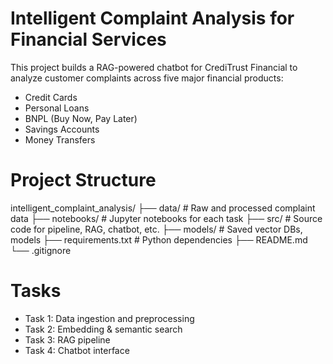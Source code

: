 # Intelligent Complaint Analysis for Financial Services

This project builds a RAG-powered chatbot for CrediTrust Financial to analyze customer complaints across five major financial products:

- Credit Cards
- Personal Loans
- BNPL (Buy Now, Pay Later)
- Savings Accounts
- Money Transfers

# Project Structure

intelligent_complaint_analysis/
├── data/ # Raw and processed complaint data
├── notebooks/ # Jupyter notebooks for each task
├── src/ # Source code for pipeline, RAG, chatbot, etc.
├── models/ # Saved vector DBs, models
├── requirements.txt # Python dependencies
├── README.md
└── .gitignore

# Tasks

- Task 1: Data ingestion and preprocessing
- Task 2: Embedding & semantic search
- Task 3: RAG pipeline
- Task 4: Chatbot interface
